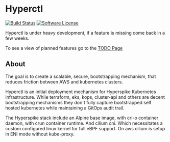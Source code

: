 # Hyperctl

[![Build Status](https://ci.hyperspike.io/api/badges/Hyperspike/hyperctl/status.svg)](https://ci.hyperspike.io/Hyperspike/hyperctl)
[![Software License](https://img.shields.io/badge/license-MIT-brightgreen.svg?style=flat)](COPYING)

Hyperctl is under heavy development, if a feature is missing come back in a few weeks.

To see a view of planned features go to the [TODO Page](TODO.md)

## About

The goal is to create a scalable, secure, bootstrapping mechanism, that reduces friction between AWS and kubernetes clusters.

Hyperctl is an initial deployment mechanism for Hyperspike Kubernetes infrastructure. While terraform, eks, kops, cluster-api and others are decent bootstrapping mechanisms they don't fully capture bootstrapped self hosted kubernetes while maintaining a GitOps audit trail.

The Hyperspike stack include an Alpine base image, with cri-o container daemon, with crun container runtime. And cilium cni. Which necessitates a custom configured linux kernel for full eBPF support. On aws cilium is setup in ENI mode without kube-proxy.

